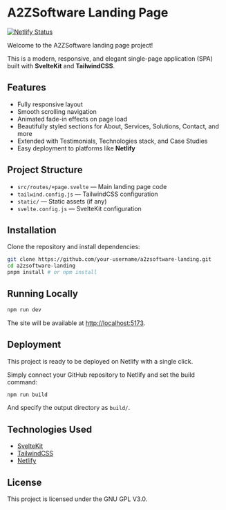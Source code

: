 # A2ZSoftware Landing Page

[![Netlify Status](https://api.netlify.com/api/v1/badges/021da834-236e-4753-ad2e-2d2ef8c41067/deploy-status)](https://app.netlify.com/sites/fascinating-platypus-8f57b4/deploys)

Welcome to the A2ZSoftware landing page project!

This is a modern, responsive, and elegant single-page application (SPA) built with **SvelteKit** and **TailwindCSS**.

## Features

- Fully responsive layout
- Smooth scrolling navigation
- Animated fade-in effects on page load
- Beautifully styled sections for About, Services, Solutions, Contact, and more
- Extended with Testimonials, Technologies stack, and Case Studies
- Easy deployment to platforms like **Netlify**

## Project Structure

- `src/routes/+page.svelte` — Main landing page code
- `tailwind.config.js` — TailwindCSS configuration
- `static/` — Static assets (if any)
- `svelte.config.js` — SvelteKit configuration

## Installation

Clone the repository and install dependencies:

```zsh
git clone https://github.com/your-username/a2zsoftware-landing.git
cd a2zsoftware-landing
pnpm install # or npm install
```

## Running Locally

```zsh
npm run dev
```

The site will be available at [http://localhost:5173](http://localhost:5173).

## Deployment

This project is ready to be deployed on Netlify with a single click.

Simply connect your GitHub repository to Netlify and set the build command:

```zsh
npm run build
```

And specify the output directory as `build/`.

## Technologies Used

- [SvelteKit](https://kit.svelte.dev/)
- [TailwindCSS](https://tailwindcss.com/)
- [Netlify](https://www.netlify.com/)

## License

This project is licensed under the GNU GPL V3.0.
